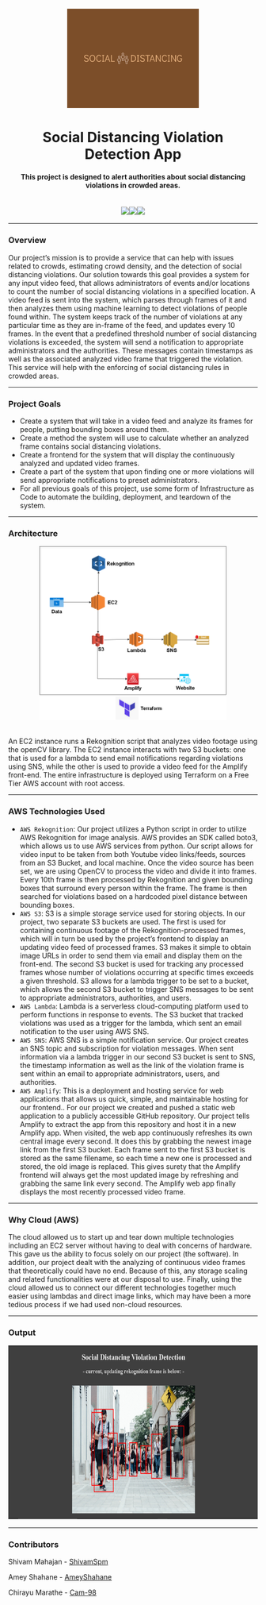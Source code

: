<p align="center">
  <img height=200px src="./images/logo.png" alt="Logo">
</p>

<h1 align="center">Social Distancing Violation Detection App</h1>
<div align="center">
     <h4 align="center">This project is designed to alert authorities about social distancing violations in crowded areas.
     </h4><br/>
     <img src="https://img.shields.io/badge/Amazon_AWS-FF9900?style=for-the-badge&logo=amazonaws&logoColor=white"/><img  
       src="https://img.shields.io/badge/HTML5-E34F26?style=for-the-badge&logo=html5&logoColor=white"/><img 
       src="https://img.shields.io/badge/Python-FFD43B?style=for-the-badge&logo=python&logoColor=blue"/> 

</div>

-----------------------------------------
### Overview
Our project’s mission is to provide a service that can help with issues related to crowds, estimating crowd density, and the detection of social distancing violations. Our solution towards this goal provides a system for any input video feed, that allows administrators of events and/or locations to count the number of social distancing violations in a specified location. A video feed is sent into the system, which parses through frames of it and then analyzes them using machine learning to detect violations of people found within. The system keeps track of the number of violations at any particular time as they are in-frame of the feed, and updates every 10 frames. In the event that a predefined threshold number of social distancing violations is exceeded, the system will send a notification to appropriate administrators and the authorities. These messages contain timestamps as well as the associated analyzed video frame that triggered the violation. This service will help with the enforcing of social distancing rules in crowded areas.

-----------------------------------------

### Project Goals

* Create a system that will take in a video feed and analyze its frames for people, putting bounding boxes around them.
* Create a method the system will use to calculate whether an analyzed frame contains social distancing violations.
* Create a frontend for the system that will display the continuously analyzed and updated video frames.
* Create a part of the system that upon finding one or more violations will send appropriate notifications to preset administrators.
* For all previous goals of this project, use some form of Infrastructure as Code to automate the building, deployment, and teardown of the system.


-----------------------------------------

### Architecture
  
<p align="center">
  <img height=350px src="./images/AWS_new.png" alt="Architecture img">
</p>

<br>
An EC2 instance runs a Rekognition script that analyzes video footage using the openCV library. The EC2 instance interacts with two S3 buckets: one that is used for a lambda to send email notifications regarding violations using SNS, while the other is used to provide a video feed for the Amplify front-end. The entire infrastructure is deployed using Terraform on a Free Tier AWS account with root access.

-----------------------------------------

### AWS Technologies Used

* `AWS Rekognition`: Our project utilizes a Python script in order to utilize AWS Rekognition for image analysis. AWS provides an SDK called boto3, which allows us to use AWS services from python. Our script allows for video input to be taken from both Youtube video links/feeds, sources from an S3 Bucket, and local machine. Once the video source has been set, we are  using OpenCV to process the video and divide it into frames. Every 10th frame is then processed by Rekognition and given bounding boxes that surround every person within the frame. The frame is then searched for violations based on a hardcoded pixel distance between bounding boxes.
* `AWS S3`: S3 is a simple storage service used for storing objects. In our project, two separate S3 buckets are used. The first is used for containing continuous footage of the Rekognition-processed frames, which will in turn be used by the project’s frontend to display an updating video feed of processed frames. S3 makes it simple to obtain image URLs in order to send them via email and display them on the front-end. The second S3 bucket is used for tracking any processed frames whose number of violations occurring at specific times exceeds a given threshold. S3 allows for a lambda trigger to be set to a bucket, which allows the second S3 bucket to trigger SNS messages to be sent to appropriate administrators, authorities, and users.
* `AWS Lambda`: Lambda is a serverless cloud-computing platform used to perform functions in response to events. The S3 bucket that tracked violations was used as a trigger for the lambda, which sent an email notification to the user using AWS SNS.
* `AWS SNS`: AWS SNS is a simple notification service. Our project creates an SNS topic and subscription for violation messages. When sent information via a lambda trigger in our second S3 bucket is sent to SNS, the timestamp information as well as the link of the violation frame is sent within an email to appropriate administrators, users, and authorities.
* `AWS Amplify`: This is a deployment and hosting service for web applications that allows us quick, simple, and maintainable hosting for our frontend.. For our project we created and pushed a static web application to a publicly accessible GitHub repository. Our project tells Amplify to extract the app from this repository and host it in a new Amplify app. When visited, the web app continuously refreshes its own central image every second. It does this by grabbing the newest image link from the first S3 bucket. Each frame sent to the first S3 bucket is stored as the same filename, so each time a new one is processed and stored, the old image is replaced. This gives surety that the Amplify frontend will always get the most updated image by refreshing and grabbing the same link every second. The Amplify web app finally displays the most recently processed video frame.

-----------------------------------------

### Why Cloud (AWS) 

The cloud allowed us to start up and tear down multiple technologies including an EC2 server without having to deal with concerns of hardware. This gave us the ability to focus solely on our project (the software). In addition, our project dealt with the analyzing of continuous video frames that theoretically could have no end. Because of this, any storage scaling and related functionalities were at our disposal to use. Finally, using the cloud allowed us to connect our different technologies together much easier using lambdas and direct image links, which may have been a more tedious process if we had used non-cloud resources.

-----------------------------------------

### Output

<p align="center">
  <img height=350px src="./images/Frontend-Output.PNG" alt="Output img">
</p>

-----------------------------------------

### Contributors

Shivam Mahajan - [ShivamSpm](https://github.com/ShivamSpm)

Amey Shahane - [AmeyShahane](https://github.com/AmeyShahane)

Chirayu Marathe - [Cam-98](https://github.com/Cam-98)
